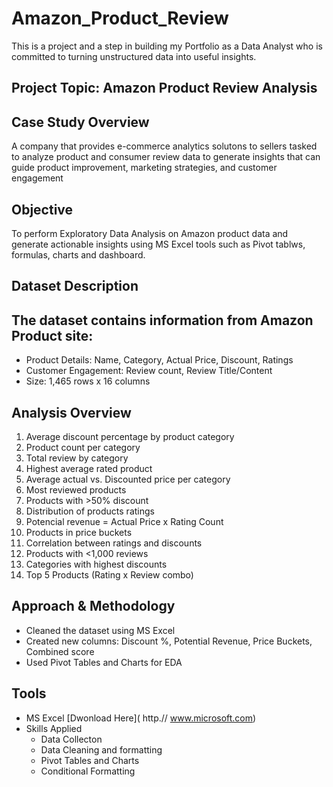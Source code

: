 # Amazon_Product_Review
This is a project and a step in building my Portfolio as a Data Analyst who is committed to turning unstructured data into useful insights.

## Project Topic: Amazon Product Review Analysis

##  Case Study Overview
A company that provides e-commerce analytics solutons to sellers tasked to analyze product and consumer review data to generate insights that can guide product improvement, marketing strategies, and customer engagement

## Objective
To perform Exploratory Data Analysis on Amazon product data and generate actionable insights using MS Excel tools such as Pivot tablws, formulas, charts and dashboard.

## Dataset Description
## The dataset contains information from Amazon Product site:
   - Product Details: Name, Category, Actual Price, Discount, Ratings
   - Customer Engagement: Review count, Review Title/Content
   - Size: 1,465 rows x 16 columns

## Analysis Overview
1. Average discount percentage by product category
2. Product count per category
3. Total review by category
4.  Highest average rated product
5.  Average actual vs. Discounted price per category
6.  Most reviewed products
7.  Products with >50% discount
8.  Distribution of products ratings
9.  Potencial revenue = Actual Price x Rating Count
10.  Products in price buckets
11.  Correlation between ratings and discounts
12.  Products with <1,000 reviews
13.  Categories with highest discounts
14.  Top 5 Products (Rating x Review combo)

## Approach & Methodology
- Cleaned the dataset using MS Excel
- Created new columns: Discount %, Potential Revenue, Price Buckets, Combined score
- Used Pivot Tables and Charts for EDA

## Tools 
 - MS Excel [Dwonload Here]( http.// www.microsoft.com)
 - Skills Applied
    - Data Collecton
    - Data Cleaning and formatting
    - Pivot Tables and Charts
    - Conditional Formatting
      
